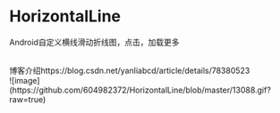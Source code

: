 # HorizontalLine
Android自定义横线滑动折线图，点击，加载更多


<br />
博客介绍https://blog.csdn.net/yanliabcd/article/details/78380523
<br />
![image](https://github.com/604982372/HorizontalLine/blob/master/13088.gif?raw=true)
